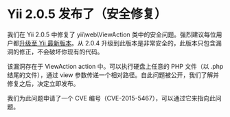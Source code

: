 # Yii 2.0.5 发布了（安全修复） #

我们在 Yii 2.0.5 中修复了 yii\web\ViewAction 类中的安全问题。强烈建议每位用户都[升级至 Yii 最新版本](http://www.yiichina.com/download)。从 2.0.4 升级到此版本是非常安全的，此版本只包含漏洞的修正，不会破坏你现有的代码。

该漏洞存在于 ViewAction action 中。可以执行硬盘上任意的 PHP 文件（以 .php 结尾的文件），通过 view 参数传递一个相对路径。自此问题被公开，我们了解并修复之后，决定立即发布。

我们为此问题申请了一个 CVE 编号（CVE-2015-5467），可以通过它来指向此问题。 